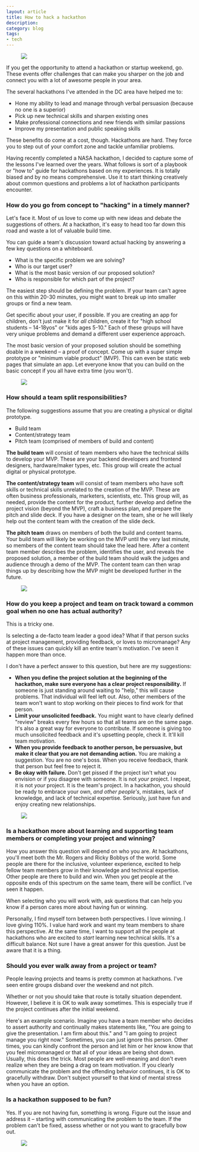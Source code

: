 ```yaml
---
layout: article
title: How to hack a hackathon
description:
category: blog
tags: 
- tech
---
```


<figure>
	<img src="https://s3.amazonaws.com/rtmup.com/blog_images/hackathon/astro_ladder.jpg">
</figure>

<p>If you get the opportunity to attend a hackathon or startup weekend, go. These events offer challenges that can make you sharper on the job and connect you with a lot of awesome people in your area.</p>

<p>The several hackathons I've attended in the DC area have helped me to:</p>

<ul>
	<li>Hone my ability to lead and manage through verbal persuasion (because no one is a superior)</li>
	<li>Pick up new technical skills and sharpen existing ones</li>
	<li>Make professional connections and new friends with similar passions</li>
	<li>Improve my presentation and public speaking skills</li>
</ul>

<p>These benefits do come at a cost, though. Hackathons are hard. They force you to step out of your comfort zone and tackle unfamiliar problems.</p>

<p>Having recently completed a NASA hackathon, I decided to capture some of the lessons I've learned over the years. What follows is sort of a playbook or "how to" guide for hackathons based on my experiences. It is totally biased and by no means comprehensive. Use it to start thinking creatively about common questions and problems a lot of hackathon participants encounter.</p>

<h3>How do you go from concept to "hacking" in a timely manner?</h3>
<p>Let's face it. Most of us love to come up with new ideas and debate the suggestions of others. At a hackathon, it's easy to head too far down this road and waste a lot of valuable build time.</p>

<p>You can guide a team's discussion toward actual hacking by answering a few key questions on a whiteboard.</p>

<ul>
	<li>What is the specific problem we are solving?</li>
	<li>Who is our target user?</li>
	<li>What is the most basic version of our proposed solution?</li>
	<li>Who is responsible for which part of the project?</li>
</ul>

<p>The easiest step should be defining the problem. If your team can't agree on this within 20-30 minutes, you might want to break up into smaller groups or find a new team.</p>

<p>Get specific about your user, if possible. If you are creating an app for children, don't just make it for <em>all</em> children, create it for "high school students – 14-18yos" or "kids ages 5-10." Each of these groups will have very unique problems and demand a different user experience approach.</p>

<p>The most basic version of your proposed solution should be something doable in a weekend – a proof of concept. Come up with a super simple prototype or "minimum viable product" (MVP). This can even be static web pages that simulate an app. Let everyone know that you can build on the basic concept if you all have extra time (you won't).</p>

<figure>
	<img src="https://s3.amazonaws.com/rtmup.com/blog_images/hackathon/divedroid_2.jpg">
</figure>

<h3>How should a team split responsibilities?</h3>

<p>The following suggestions assume that you are creating a physical or digital prototype.</p>

<ul>
	<li>Build team</li>
	<li>Content/strategy team</li>
	<li>Pitch team (comprised of members of build and content)</li>
</ul>

<p><strong>The build team</strong> will consist of team members who have the technical skills to develop your MVP. These are your backend developers and frontend designers, hardware/maker types, etc. This group will create the actual digital or physical prototype.</p> 

<p><strong>The content/strategy team</strong> will consist of team members who have soft skills or technical skills unrelated to the creation of the MVP. These are often business professionals, marketers, scientists, etc. This group will, as needed, provide the content for the product, further develop and define the project vision (beyond the MVP), craft a business plan, and prepare the pitch and slide deck. If you have a designer on the team, she or he will likely help out the content team with the creation of the slide deck.</p>

<p><strong>The pitch team</strong> draws on members of both the build and content teams. Your build team will likely be working on the MVP until the very last minute, so members of the content team should take the lead here. After a content team member describes the problem, identifies the user, and reveals the proposed solution, a member of the build team should walk the judges and audience through a demo of the MVP. The content team can then wrap things up by describing how the MVP might be developed further in the future.</p>

<figure>
	<img src="https://s3.amazonaws.com/rtmup.com/blog_images/hackathon/team.jpg">
</figure>

<h3>How do you keep a project and team on track toward a common goal when no one has actual authority?</h3>

<p>This is a tricky one.</p>

<p>Is selecting a de-facto team leader a good idea? What if that person sucks at project management, providing feedback, or loves to micromanage? Any of these issues can quickly kill an entire team's motivation. I've seen it happen more than once.</p>

<p>I don't have a perfect answer to this question, but here are my suggestions:</p>

<ul>
	<li><strong>When you define the project solution at the beginning of the hackathon, make sure everyone has a clear project responsibility.</strong> If someone is just standing around waiting to "help," this will cause problems. That individual will feel left out. Also, other members of the team won't want to stop working on their pieces to find work for that person.</li>
	<li><strong>Limit your unsolicited feedback.</strong> You might want to have clearly defined "review" breaks every few hours so that all teams are on the same page. It's also a great way for everyone to contribute. If someone is giving too much unsolicited feedback and it's upsetting people, check it. It'll kill team motivation.</li>
	<li><strong>When you provide feedback to another person, be persuasive, but make it clear that you are not demanding action.</strong> You are making a suggestion. You are no one's boss. When you receive feedback, thank that person but feel free to reject it.</li>
	<li><strong>Be okay with failure.</strong> Don't get pissed if the project isn't what you envision or if you disagree with someone. It is not <em>your</em> project. I repeat, it is not <em>your</em> project. It is the team's project. In a hackathon, you should be ready to embrace your own, <em>and other people's</em>, mistakes, lack of knowledge, and lack of technical expertise. Seriously, just have fun and enjoy creating new relationships.</li>
</ul>

<figure>
	<img src="https://s3.amazonaws.com/rtmup.com/blog_images/hackathon/divedroid_1.jpg">
</figure>

<h3>Is a hackathon more about learning and supporting team members or completing your project and winning?</h3>
<p>How you answer this question will depend on who you are. At hackathons, you'll meet both the Mr. Rogers and Ricky Bobbys of the world. Some people are there for the inclusive, volunteer experience, excited to help fellow team members grow in their knowledge and technical expertise. Other people are there to build and win. When you get people at the opposite ends of this spectrum on the same team, there will be conflict. I've seen it happen.</p>

<p>When selecting who you will work with, ask questions that can help you know if a person cares more about having fun or winning.</p> 

<p>Personally, I find myself torn between both perspectives. I love winning. I love giving 110%. I value hard work and want my team members to share this perspective. At the same time, I want to support all the people at hackathons who are excited to <em>start</em> learning new technical skills. It's a difficult balance. Not sure I have a great answer for this question. Just be aware that it is a thing.</p>

<h3>Should you ever walk away from a project or team?</h3>

<p>People leaving projects and teams is pretty common at hackathons. I've seen entire groups disband over the weekend and not pitch.</p>

<p>Whether or not you should take that route is totally situation dependent. However, I believe it is OK to walk away sometimes. This is especially true if the project continues after the initial weekend.</p>

<p>Here's an example scenario. Imagine you have a team member who decides to assert authority and continually makes statements like, "You are going to give the presentation. I am firm about this." and "I am going to project manage you right now." Sometimes, you can just ignore this person. Other times, you can kindly confront the person and let him or her know know that you feel micromanaged or that all of your ideas are being shot down. Usually, this does the trick. Most people are well-meaning and don't even realize when they are being a drag on team motivation. If you clearly communicate the problem and the offending behavior continues, it is OK to gracefully withdraw. Don't subject yourself to that kind of mental stress when you have an option.</p>

<h3>Is a hackathon supposed to be fun?</h3>

<p>Yes. If you are not having fun, something is wrong. Figure out the issue and address it – starting with communicating the problem to the team. If the problem can't be fixed, assess whether or not you want to gracefully bow out.</p>

<figure>
	<img src="https://s3.amazonaws.com/rtmup.com/blog_images/hackathon/divedroid_3.jpg">
</figure>


